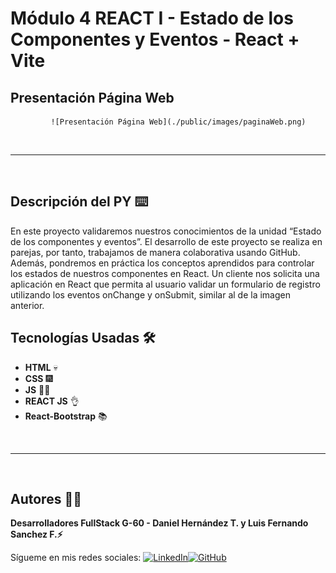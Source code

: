 # Módulo 4 REACT I - Estado de los Componentes y Eventos - React + Vite

## Presentación Página Web

             ![Presentación Página Web](./public/images/paginaWeb.png)

<br/>

---

<br/>

## Descripción del PY ⌨️

En este proyecto validaremos nuestros conocimientos de la unidad “Estado de los componentes y eventos”. El desarrollo de este proyecto se realiza en parejas, por tanto, trabajamos de manera colaborativa usando GitHub. Además, pondremos en práctica los conceptos aprendidos para controlar los estados de nuestros componentes en React. Un cliente nos solicita una aplicación en React que permita al usuario validar un formulario de registro utilizando los eventos onChange y onSubmit, similar al de la imagen anterior.

## Tecnologías Usadas 🛠️

- **HTML** 💀
- **CSS** 🎆
- **JS** 🧑‍💻
- **REACT JS** 👌
- **React-Bootstrap** 📚

<br/>

---

<br>

## Autores 👨‍💻

**Desarrolladores FullStack G-60 - Daniel Hernández T. y Luis Fernando Sanchez F.⚡**

Sígueme en mis redes sociales: [![LinkedIn](https://img.shields.io/badge/LinkedIn-%230077B5.svg?logo=linkedin&logoColor=white)](https://www.linkedin.com/in/luis-fernando-sanchez-f-67369b2b)[![GitHub](https://img.shields.io/badge/GitHub-black?logo=github)](https://github.com/luisfersan)
<br>
